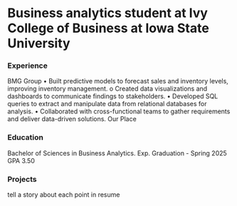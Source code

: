 # Business analytics student at Ivy College of Business at Iowa State University

### Experience
BMG Group 
  •	Built predictive models to forecast sales and inventory levels, improving inventory management.
    o	Created data visualizations and dashboards to communicate findings to stakeholders.
  •	Developed SQL queries to extract and manipulate data from relational databases for analysis.
  •	Collaborated with cross-functional teams to gather requirements and deliver data-driven solutions.
    Our Place 

### Education
Bachelor of Sciences in Business Analytics. Exp. Graduation - Spring 2025
GPA 3.50

### Projects
tell a story about each point in resume 

